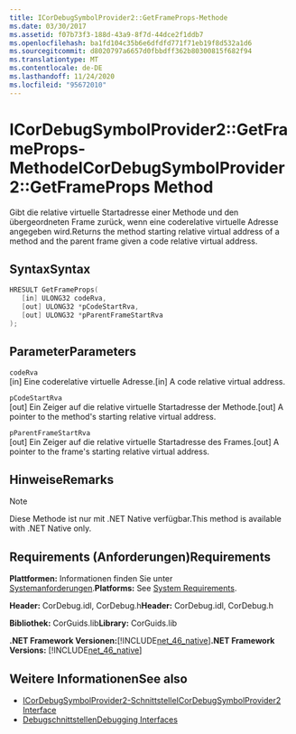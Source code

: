```yaml
---
title: ICorDebugSymbolProvider2::GetFrameProps-Methode
ms.date: 03/30/2017
ms.assetid: f07b73f3-188d-43a9-8f7d-44dce2f1ddb7
ms.openlocfilehash: ba1fd104c35b6e6dfdfd771f71eb19f8d532a1d6
ms.sourcegitcommit: d8020797a6657d0fbbdff362b80300815f682f94
ms.translationtype: MT
ms.contentlocale: de-DE
ms.lasthandoff: 11/24/2020
ms.locfileid: "95672010"
---
```

# <a name="icordebugsymbolprovider2getframeprops-method"></a><span data-ttu-id="3f5db-102">ICorDebugSymbolProvider2::GetFrameProps-Methode</span><span class="sxs-lookup"><span data-stu-id="3f5db-102">ICorDebugSymbolProvider2::GetFrameProps Method</span></span>

<span data-ttu-id="3f5db-103">Gibt die relative virtuelle Startadresse einer Methode und den übergeordneten Frame zurück, wenn eine coderelative virtuelle Adresse angegeben wird.</span><span class="sxs-lookup"><span data-stu-id="3f5db-103">Returns the method starting relative virtual address of a method and the parent frame given a code relative virtual address.</span></span>  
  
## <a name="syntax"></a><span data-ttu-id="3f5db-104">Syntax</span><span class="sxs-lookup"><span data-stu-id="3f5db-104">Syntax</span></span>  
  
```cpp  
HRESULT GetFrameProps(  
   [in] ULONG32 codeRva,  
   [out] ULONG32 *pCodeStartRva,  
   [out] ULONG32 *pParentFrameStartRva  
);  
```  
  
## <a name="parameters"></a><span data-ttu-id="3f5db-105">Parameter</span><span class="sxs-lookup"><span data-stu-id="3f5db-105">Parameters</span></span>  

 `codeRva`  
 <span data-ttu-id="3f5db-106">[in] Eine coderelative virtuelle Adresse.</span><span class="sxs-lookup"><span data-stu-id="3f5db-106">[in] A code relative virtual address.</span></span>  
  
 `pCodeStartRva`  
 <span data-ttu-id="3f5db-107">[out] Ein Zeiger auf die relative virtuelle Startadresse der Methode.</span><span class="sxs-lookup"><span data-stu-id="3f5db-107">[out] A pointer to the method's starting relative virtual address.</span></span>  
  
 `pParentFrameStartRva`  
 <span data-ttu-id="3f5db-108">[out] Ein Zeiger auf die relative virtuelle Startadresse des Frames.</span><span class="sxs-lookup"><span data-stu-id="3f5db-108">[out] A pointer to the frame's starting relative virtual address.</span></span>  
  
## <a name="remarks"></a><span data-ttu-id="3f5db-109">Hinweise</span><span class="sxs-lookup"><span data-stu-id="3f5db-109">Remarks</span></span>  
  
> [!NOTE]
> <span data-ttu-id="3f5db-110">Diese Methode ist nur mit .NET Native verfügbar.</span><span class="sxs-lookup"><span data-stu-id="3f5db-110">This method is available with .NET Native only.</span></span>  
  
## <a name="requirements"></a><span data-ttu-id="3f5db-111">Requirements (Anforderungen)</span><span class="sxs-lookup"><span data-stu-id="3f5db-111">Requirements</span></span>  

 <span data-ttu-id="3f5db-112">**Plattformen:** Informationen finden Sie unter [Systemanforderungen](../../get-started/system-requirements.md).</span><span class="sxs-lookup"><span data-stu-id="3f5db-112">**Platforms:** See [System Requirements](../../get-started/system-requirements.md).</span></span>  
  
 <span data-ttu-id="3f5db-113">**Header:** CorDebug.idl, CorDebug.h</span><span class="sxs-lookup"><span data-stu-id="3f5db-113">**Header:** CorDebug.idl, CorDebug.h</span></span>  
  
 <span data-ttu-id="3f5db-114">**Bibliothek:** CorGuids.lib</span><span class="sxs-lookup"><span data-stu-id="3f5db-114">**Library:** CorGuids.lib</span></span>  
  
 <span data-ttu-id="3f5db-115">**.NET Framework Versionen:**[!INCLUDE[net_46_native](../../../../includes/net-46-native-md.md)]</span><span class="sxs-lookup"><span data-stu-id="3f5db-115">**.NET Framework Versions:** [!INCLUDE[net_46_native](../../../../includes/net-46-native-md.md)]</span></span>  
  
## <a name="see-also"></a><span data-ttu-id="3f5db-116">Weitere Informationen</span><span class="sxs-lookup"><span data-stu-id="3f5db-116">See also</span></span>

- [<span data-ttu-id="3f5db-117">ICorDebugSymbolProvider2-Schnittstelle</span><span class="sxs-lookup"><span data-stu-id="3f5db-117">ICorDebugSymbolProvider2 Interface</span></span>](icordebugsymbolprovider2-interface.md)
- [<span data-ttu-id="3f5db-118">Debugschnittstellen</span><span class="sxs-lookup"><span data-stu-id="3f5db-118">Debugging Interfaces</span></span>](debugging-interfaces.md)
